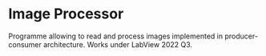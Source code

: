 # Image Processor
Programme allowing to read and process images implemented in producer-consumer architecture. Works under LabView 2022 Q3.
